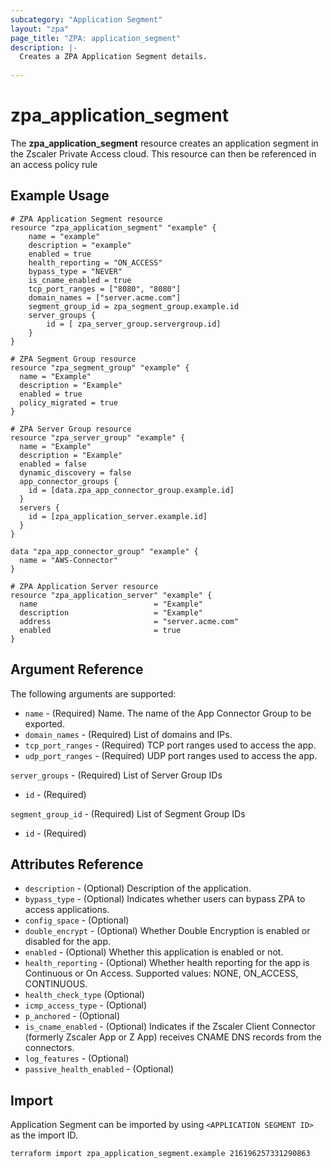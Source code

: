 ```yaml
---
subcategory: "Application Segment"
layout: "zpa"
page_title: "ZPA: application_segment"
description: |-
  Creates a ZPA Application Segment details.
  
---
```

# zpa_application_segment

The **zpa_application_segment** resource creates an application segment in the Zscaler Private Access cloud. This resource can then be referenced in an access policy rule

## Example Usage

```hcl
# ZPA Application Segment resource
resource "zpa_application_segment" "example" {
    name = "example"
    description = "example"
    enabled = true
    health_reporting = "ON_ACCESS"
    bypass_type = "NEVER"
    is_cname_enabled = true
    tcp_port_ranges = ["8080", "8080"]
    domain_names = ["server.acme.com"]
    segment_group_id = zpa_segment_group.example.id
    server_groups {
        id = [ zpa_server_group.servergroup.id]
    }
}
```

```hcl
# ZPA Segment Group resource
resource "zpa_segment_group" "example" {
  name = "Example"
  description = "Example"
  enabled = true
  policy_migrated = true
}
```

```hcl
# ZPA Server Group resource
resource "zpa_server_group" "example" {
  name = "Example"
  description = "Example"
  enabled = false
  dynamic_discovery = false
  app_connector_groups {
    id = [data.zpa_app_connector_group.example.id]
  }
  servers {
    id = [zpa_application_server.example.id]
  }
}
```

```hcl
data "zpa_app_connector_group" "example" {
  name = "AWS-Connector"
}
```

```hcl
# ZPA Application Server resource
resource "zpa_application_server" "example" {
  name                          = "Example"
  description                   = "Example"
  address                       = "server.acme.com"
  enabled                       = true
}
```

## Argument Reference

The following arguments are supported:

* `name` - (Required) Name. The name of the App Connector Group to be exported.
* `domain_names` - (Required) List of domains and IPs.
* `tcp_port_ranges` - (Required) TCP port ranges used to access the app.
* `udp_port_ranges` - (Required) UDP port ranges used to access the app.

`server_groups` - (Required) List of Server Group IDs

* `id` - (Required)

`segment_group_id` - (Required) List of Segment Group IDs

* `id` - (Required)

## Attributes Reference

* `description` - (Optional) Description of the application.
* `bypass_type` - (Optional) Indicates whether users can bypass ZPA to access applications.
* `config_space` - (Optional)
* `double_encrypt` - (Optional) Whether Double Encryption is enabled or disabled for the app.
* `enabled` - (Optional) Whether this application is enabled or not.
* `health_reporting` - (Optional) Whether health reporting for the app is Continuous or On Access. Supported values: NONE, ON_ACCESS, CONTINUOUS.
* `health_check_type` (Optional)
* `icmp_access_type` - (Optional)
* `p_anchored` - (Optional)
* `is_cname_enabled` - (Optional) Indicates if the Zscaler Client Connector (formerly Zscaler App or Z App) receives CNAME DNS records from the connectors.
* `log_features` - (Optional)
* `passive_health_enabled` - (Optional)

## Import

Application Segment can be imported by using `<APPLICATION SEGMENT ID>` as the import ID.

```shell
terraform import zpa_application_segment.example 216196257331290863
```
